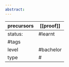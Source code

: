 ```yaml
---
abstract:
---
```

| precursors | [[proof]] |
| ---------- | --------- |
| status:    | #learnt   |
| #tags      |           |
| level      | #bachelor |
| type       | #                         |